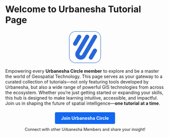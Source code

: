# Welcome to Urbanesha Tutorial Page
<center>
<img src="assets/urbanesha.png" alt="Urbanesha Logo" width="100">
</center>

Empowering every **Urbanesha Circle member** to explore and be a master the world of Geospatial Technology.
This page serves as your gateway to a curated collection of tutorials—not only featuring tools developed by Urbanesha, but also a wide range of powerful GIS technologies from across the ecosystem. Whether you’re just getting started or expanding your skills, this hub is designed to make learning intuitive, accessible, and impactful.
Join us in shaping the future of spatial intelligence—**one tutorial at a time**.


<center>
<div style="margin-top: 20px; margin-bottom: 20px;">
    <a href="https://circle.urbanesha.com/" target="_blank" style="display: inline-block; padding: 10px 20px; background-color:rgb(18, 103, 240); color: #fff; text-decoration: none; font-weight: bold; border-radius: 4px;">Join Urbanesha Circle</a>
    <p style="margin-top: 10px; font-size: 0.9em;">Connect with other Urbanesha Members and share your insight!</p>
</div>
</center>
